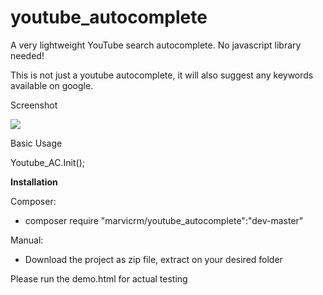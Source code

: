 # youtube_autocomplete
A very lightweight YouTube search autocomplete. No javascript library needed!

This is not just a youtube autocomplete, it will also suggest any keywords available on google.

Screenshot

<img src="https://s4.postimg.org/ynddqhea5/youtube_autocomplete.png" />

Basic Usage 

Youtube_AC.Init();

<b>Installation</b>

Composer:
- composer require "marvicrm/youtube_autocomplete":"dev-master"

Manual:
- Download the project as zip file, extract on your desired folder

Please run the demo.html for actual testing
